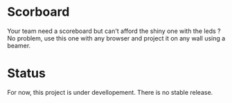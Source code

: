 # Scorboard

Your team need a scoreboard but can't afford the shiny one with the leds ?
No problem, use this one with any browser and project it on any wall using a beamer.

# Status

For now, this project is under devellopement. There is no stable release.